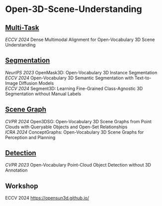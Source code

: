 # Open-3D-Scene-Understanding

## [Multi-Task]()
*ECCV 2024* Dense Multimodal Alignment for Open-Vocabulary 3D Scene Understanding  

## [Segmentation]()
*NeurIPS 2023* OpenMask3D: Open-Vocabulary 3D Instance Segmentation  
*ECCV 2024* Open-Vocabulary 3D Semantic Segmentation with Text-to-Image Diffusion Models  
*ECCV 2024* Segment3D: Learning Fine-Grained Class-Agnostic 3D Segmentation without Manual Labels  

## [Scene Graph]()
*CVPR 2024* Open3DSG: Open-Vocabulary 3D Scene Graphs from Point Clouds with Queryable Objects and Open-Set Relationships  
*ICRA 2024* ConceptGraphs: Open-Vocabulary 3D Scene Graphs for Perception and Planning

## [Detection]()
*CVPR 2023* Open-Vocabulary Point-Cloud Object Detection without 3D Annotation  

## Workshop
ECCV 2024 https://opensun3d.github.io/  
